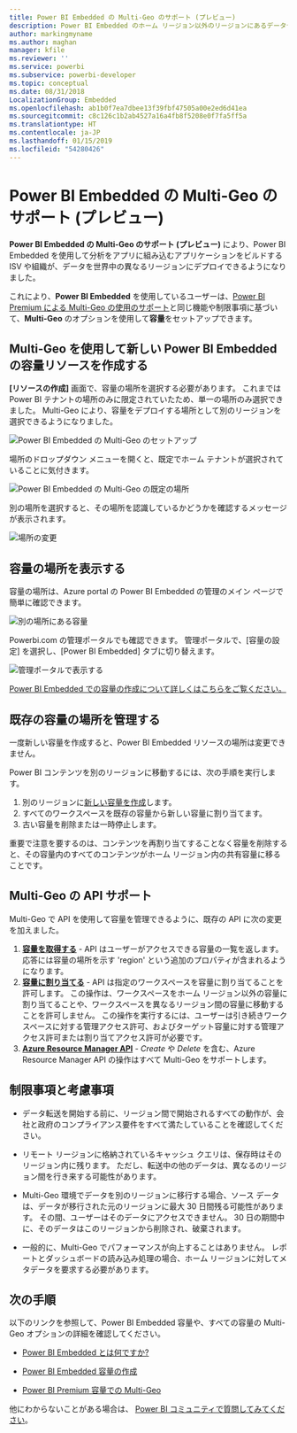 ```yaml
---
title: Power BI Embedded の Multi-Geo のサポート (プレビュー)
description: Power BI Embedded のホーム リージョン以外のリージョンにあるデータセンターにコンテンツを展開する方法について説明します。
author: markingmyname
ms.author: maghan
manager: kfile
ms.reviewer: ''
ms.service: powerbi
ms.subservice: powerbi-developer
ms.topic: conceptual
ms.date: 08/31/2018
LocalizationGroup: Embedded
ms.openlocfilehash: ab1b0f7ea7dbee13f39fbf47505a00e2ed6d41ea
ms.sourcegitcommit: c8c126c1b2ab4527a16a4fb8f5208e0f7fa5ff5a
ms.translationtype: HT
ms.contentlocale: ja-JP
ms.lasthandoff: 01/15/2019
ms.locfileid: "54280426"
---
```

# <a name="multi-geo-support-for-power-bi-embedded-preview"></a>Power BI Embedded の Multi-Geo のサポート (プレビュー)

**Power BI Embedded の Multi-Geo のサポート (プレビュー)** により、Power BI Embedded を使用して分析をアプリに組み込むアプリケーションをビルドする ISV や組織が、データを世界中の異なるリージョンにデプロイできるようになりました。

これにより、**Power BI Embedded** を使用しているユーザーは、[Power BI Premium による Multi-Geo の使用のサポート](../service-admin-premium-Multi-Geo.md)と同じ機能や制限事項に基づいて、**Multi-Geo** のオプションを使用して**容量**をセットアップできます。

## <a name="creating-new-power-bi-embedded-capacity-resource-with-multi-geo"></a>Multi-Geo を使用して新しい Power BI Embedded の容量リソースを作成する

**[リソースの作成]** 画面で、容量の場所を選択する必要があります。 これまでは Power BI テナントの場所のみに限定されていたため、単一の場所のみ選択できました。 Multi-Geo により、容量をデプロイする場所として別のリージョンを選択できるようになりました。

![Power BI Embedded の Multi-Geo のセットアップ](media/embedded-multi-geo/pbie-multi-geo-setup.png)

場所のドロップダウン メニューを開くと、既定でホーム テナントが選択されていることに気付きます。
  
![Power BI Embedded の Multi-Geo の既定の場所](media/embedded-multi-geo/pbie-multi-geo-default-location.png)

別の場所を選択すると、その場所を認識しているかどうかを確認するメッセージが表示されます。

![場所の変更](media/embedded-multi-geo/pbie-multi-geo-location-change.png)

## <a name="view-capacity-location"></a>容量の場所を表示する

容量の場所は、Azure portal の Power BI Embedded の管理のメイン ページで簡単に確認できます。

![別の場所にある容量](media/embedded-multi-geo/pbie-multi-geo-location-different.png)

Powerbi.com の管理ポータルでも確認できます。 管理ポータルで、[容量の設定] を選択し、[Power BI Embedded] タブに切り替えます。

![管理ポータルで表示する](media/embedded-multi-geo/pbie-multi-geo-admin-portal.png)

[Power BI Embedded での容量の作成について詳しくはこちらをご覧ください。](azure-pbie-create-capacity.md)

## <a name="manage-existing-capacities-location"></a>既存の容量の場所を管理する

一度新しい容量を作成すると、Power BI Embedded リソースの場所は変更できません。

Power BI コンテンツを別のリージョンに移動するには、次の手順を実行します。

1. 別のリージョンに[新しい容量を作成](azure-pbie-create-capacity.md)します。
2. すべてのワークスペースを既存の容量から新しい容量に割り当てます。
3. 古い容量を削除または一時停止します。

重要で注意を要するのは、コンテンツを再割り当てすることなく容量を削除すると、その容量内のすべてのコンテンツがホーム リージョン内の共有容量に移ることです。

## <a name="api-support-for-multi-geo"></a>Multi-Geo の API サポート

Multi-Geo で API を使用して容量を管理できるように、既存の API に次の変更を加えました。

1. **[容量を取得する](https://docs.microsoft.com/rest/api/power-bi/capacities/getcapacities)** - API はユーザーがアクセスできる容量の一覧を返します。 応答には容量の場所を示す 'region' という追加のプロパティが含まれるようになります。
2. **[容量に割り当てる](https://docs.microsoft.com/rest/api/power-bi/capacities)** - API は指定のワークスペースを容量に割り当てることを許可します。 この操作は、ワークスペースをホーム リージョン以外の容量に割り当てることや、ワークスペースを異なるリージョン間の容量に移動することを許可しません。 この操作を実行するには、ユーザーは引き続きワークスペースに対する管理アクセス許可、およびターゲット容量に対する管理アクセス許可または割り当てアクセス許可が必要です。
3. **[Azure Resource Manager API](https://docs.microsoft.com/rest/api/power-bi-embedded/capacities)** - *Create* や *Delete* を含む、Azure Resource Manager API の操作はすべて Multi-Geo をサポートします。

## <a name="limitations-and-considerations"></a>制限事項と考慮事項

* データ転送を開始する前に、リージョン間で開始されるすべての動作が、会社と政府のコンプライアンス要件をすべて満たしていることを確認してください。

* リモート リージョンに格納されているキャッシュ クエリは、保存時はそのリージョン内に残ります。 ただし、転送中の他のデータは、異なるのリージョン間を行き来する可能性があります。

* Multi-Geo 環境でデータを別のリージョンに移行する場合、ソース データは、データが移行された元のリージョンに最大 30 日間残る可能性があります。 その間、ユーザーはそのデータにアクセスできません。 30 日の期間中に、そのデータはこのリージョンから削除され、破棄されます。

* 一般的に、Multi-Geo でパフォーマンスが向上することはありません。 レポートとダッシュボードの読み込み処理の場合、ホーム リージョンに対してメタデータを要求する必要があります。

## <a name="next-steps"></a>次の手順

以下のリンクを参照して、Power BI Embedded 容量や、すべての容量の Multi-Geo オプションの詳細を確認してください。

* [Power BI Embedded とは何ですか?](azure-pbie-what-is-power-bi-embedded.md)

* [Power BI Embedded 容量の作成](azure-pbie-create-capacity.md)

* [Power BI Premium 容量での Multi-Geo](../service-admin-premium-multi-geo.md)

他にわからないことがある場合は、 [Power BI コミュニティで質問してみてください](http://community.powerbi.com/)。